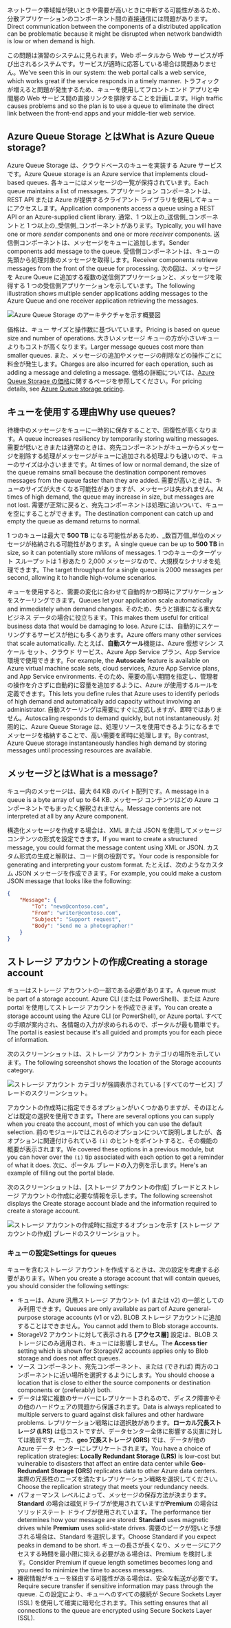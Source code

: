 <span data-ttu-id="32c9f-101">ネットワーク帯域幅が狭いときや需要が高いときに中断する可能性があるため、分散アプリケーションのコンポーネント間の直接通信には問題があります。</span><span class="sxs-lookup"><span data-stu-id="32c9f-101">Direct communication between the components of a distributed application can be problematic because it might be disrupted when network bandwidth is low or when demand is high.</span></span>

<span data-ttu-id="32c9f-102">この問題は演習のシステムに見られます。Web ポータルから Web サービスが呼び出されるシステムです。サービスが適時に応答している場合は問題ありません。</span><span class="sxs-lookup"><span data-stu-id="32c9f-102">We've seen this in our system: the web portal calls a web service, which works great if the service responds in a timely manner.</span></span> <span data-ttu-id="32c9f-103">トラフィックが増えると問題が発生するため、キューを使用してフロントエンド アプリと中間層の Web サービス間の直接リンクを排除することを計画します。</span><span class="sxs-lookup"><span data-stu-id="32c9f-103">High traffic causes problems and so the plan is to use a queue to eliminate the direct link between the front-end apps and your middle-tier web service.</span></span>

## <a name="what-is-azure-queue-storage"></a><span data-ttu-id="32c9f-104">Azure Queue Storage とは</span><span class="sxs-lookup"><span data-stu-id="32c9f-104">What is Azure Queue storage?</span></span>

<span data-ttu-id="32c9f-105">Azure Queue Storage は、クラウドベースのキューを実装する Azure サービスです。</span><span class="sxs-lookup"><span data-stu-id="32c9f-105">Azure Queue storage is an Azure service that implements cloud-based queues.</span></span> <span data-ttu-id="32c9f-106">各キューにはメッセージの一覧が保持されています。</span><span class="sxs-lookup"><span data-stu-id="32c9f-106">Each queue maintains a list of messages.</span></span> <span data-ttu-id="32c9f-107">アプリケーション コンポーネントは、REST API または Azure が提供するクライアント ライブラリを使用してキューにアクセスします。</span><span class="sxs-lookup"><span data-stu-id="32c9f-107">Application components access a queue using a REST API or an Azure-supplied client library.</span></span> <span data-ttu-id="32c9f-108">通常、1 つ以上の_送信側_コンポーネントと 1 つ以上の_受信側_コンポーネントがあります。</span><span class="sxs-lookup"><span data-stu-id="32c9f-108">Typically, you will have one or more _sender_ components and one or more _receiver_ components.</span></span> <span data-ttu-id="32c9f-109">送信側コンポーネントは、メッセージをキューに追加します。</span><span class="sxs-lookup"><span data-stu-id="32c9f-109">Sender components add message to the queue.</span></span> <span data-ttu-id="32c9f-110">受信側コンポーネントは、キューの先頭から処理対象のメッセージを取得します。</span><span class="sxs-lookup"><span data-stu-id="32c9f-110">Receiver components retrieve messages from the front of the queue for processing.</span></span> <span data-ttu-id="32c9f-111">次の図は、メッセージを Azure Queue に追加する複数の送信側アプリケーションと、メッセージを取得する 1 つの受信側アプリケーションを示しています。</span><span class="sxs-lookup"><span data-stu-id="32c9f-111">The following illustration shows multiple sender applications adding messages to the Azure Queue and one receiver application retrieving the messages.</span></span>

![Azure Queue Storage のアーキテクチャを示す概要図](../media/2-queue-overview.png)

<span data-ttu-id="32c9f-113">価格は、キュー サイズと操作数に基づいています。</span><span class="sxs-lookup"><span data-stu-id="32c9f-113">Pricing is based on queue size and number of operations.</span></span> <span data-ttu-id="32c9f-114">大きいメッセージ キューの方が小さいキューよりもコストが高くなります。</span><span class="sxs-lookup"><span data-stu-id="32c9f-114">Larger message queues cost more than smaller queues.</span></span> <span data-ttu-id="32c9f-115">また、メッセージの追加やメッセージの削除などの操作ごとに料金が発生します。</span><span class="sxs-lookup"><span data-stu-id="32c9f-115">Charges are also incurred for each operation, such as adding a message and deleting a message.</span></span> <span data-ttu-id="32c9f-116">価格の詳細については、[Azure Queue Storage の価格](https://azure.microsoft.com/pricing/details/storage/queues/)に関するページを参照してください。</span><span class="sxs-lookup"><span data-stu-id="32c9f-116">For pricing details, see [Azure Queue storage pricing](https://azure.microsoft.com/pricing/details/storage/queues/).</span></span>

## <a name="why-use-queues"></a><span data-ttu-id="32c9f-117">キューを使用する理由</span><span class="sxs-lookup"><span data-stu-id="32c9f-117">Why use queues?</span></span>

<span data-ttu-id="32c9f-118">待機中のメッセージをキューに一時的に保存することで、回復性が高くなります。</span><span class="sxs-lookup"><span data-stu-id="32c9f-118">A queue increases resiliency by temporarily storing waiting messages.</span></span> <span data-ttu-id="32c9f-119">需要が低いときまたは通常のときは、宛先コンポーネントがキューからメッセージを削除する処理がメッセージがキューに追加される処理よりも速いので、キューのサイズは小さいままです。</span><span class="sxs-lookup"><span data-stu-id="32c9f-119">At times of low or normal demand, the size of the queue remains small because the destination component removes messages from the queue faster than they are added.</span></span> <span data-ttu-id="32c9f-120">需要が高いときは、キューのサイズが大きくなる可能性がありますが、メッセージは失われません。</span><span class="sxs-lookup"><span data-stu-id="32c9f-120">At times of high demand, the queue may increase in size, but messages are not lost.</span></span> <span data-ttu-id="32c9f-121">需要が正常に戻ると、宛先コンポーネントは処理に追いついて、キューを空にすることができます。</span><span class="sxs-lookup"><span data-stu-id="32c9f-121">The destination component can catch up and empty the queue as demand returns to normal.</span></span>

<span data-ttu-id="32c9f-122">1 つのキューは最大で **500 TB** になる可能性があるため、_数百万個_単位のメッセージが格納される可能性があります。</span><span class="sxs-lookup"><span data-stu-id="32c9f-122">A single queue can be up to **500 TB** in size, so it can potentially store _millions_ of messages.</span></span> <span data-ttu-id="32c9f-123">1 つのキューのターゲット スループットは 1 秒あたり 2,000 メッセージなので、大規模なシナリオを処理できます。</span><span class="sxs-lookup"><span data-stu-id="32c9f-123">The target throughput for a single queue is 2000 messages per second, allowing it to handle high-volume scenarios.</span></span>

<span data-ttu-id="32c9f-124">キューを使用すると、需要の変化に合わせて自動的かつ即時にアプリケーションをスケーリングできます。</span><span class="sxs-lookup"><span data-stu-id="32c9f-124">Queues let your application scale automatically and immediately when demand changes.</span></span> <span data-ttu-id="32c9f-125">そのため、失うと損害になる重大なビジネス データの場合に役立ちます。</span><span class="sxs-lookup"><span data-stu-id="32c9f-125">This makes them useful for critical business data that would be damaging to lose.</span></span> <span data-ttu-id="32c9f-126">Azure には、自動的にスケーリングするサービスが他にも多くあります。</span><span class="sxs-lookup"><span data-stu-id="32c9f-126">Azure offers many other services that scale automatically.</span></span> <span data-ttu-id="32c9f-127">たとえば、**自動スケール**機能は、Azure 仮想マシン スケール セット、クラウド サービス、Azure App Service プラン、App Service 環境で使用できます。</span><span class="sxs-lookup"><span data-stu-id="32c9f-127">For example, the **Autoscale** feature is available on Azure virtual machine scale sets, cloud services, Azure App Service plans, and App Service environments.</span></span> <span data-ttu-id="32c9f-128">そのため、需要の高い期間を指定し、管理者の操作を介さずに自動的に容量を追加するように、Azure が使用するルールを定義できます。</span><span class="sxs-lookup"><span data-stu-id="32c9f-128">This lets you define rules that Azure uses to identify periods of high demand and automatically add capacity without involving an administrator.</span></span> <span data-ttu-id="32c9f-129">自動スケーリングは需要にすぐに反応しますが、即時ではありません。</span><span class="sxs-lookup"><span data-stu-id="32c9f-129">Autoscaling responds to demand quickly, but not instantaneously.</span></span> <span data-ttu-id="32c9f-130">対照的に、Azure Queue Storage は、処理リソースを使用できるようになるまでメッセージを格納することで、高い需要を即時に処理します。</span><span class="sxs-lookup"><span data-stu-id="32c9f-130">By contrast, Azure Queue storage instantaneously handles high demand by storing messages until processing resources are available.</span></span>

## <a name="what-is-a-message"></a><span data-ttu-id="32c9f-131">メッセージとは</span><span class="sxs-lookup"><span data-stu-id="32c9f-131">What is a message?</span></span>

<span data-ttu-id="32c9f-132">キュー内のメッセージは、最大 64 KB のバイト配列です。</span><span class="sxs-lookup"><span data-stu-id="32c9f-132">A message in a queue is a byte array of up to 64 KB.</span></span> <span data-ttu-id="32c9f-133">メッセージ コンテンツはどの Azure コンポーネントでもまったく解釈されません。</span><span class="sxs-lookup"><span data-stu-id="32c9f-133">Message contents are not interpreted at all by any Azure component.</span></span>

<span data-ttu-id="32c9f-134">構造化メッセージを作成する場合は、XML または JSON を使用してメッセージ コンテンツの形式を設定できます。</span><span class="sxs-lookup"><span data-stu-id="32c9f-134">If you want to create a structured message, you could format the message content using XML or JSON.</span></span> <span data-ttu-id="32c9f-135">カスタム形式の生成と解釈は、コード側の役割です。</span><span class="sxs-lookup"><span data-stu-id="32c9f-135">Your code is responsible for generating and interpreting your custom format.</span></span> <span data-ttu-id="32c9f-136">たとえば、次のようなカスタム JSON メッセージを作成できます。</span><span class="sxs-lookup"><span data-stu-id="32c9f-136">For example, you could make a custom JSON message that looks like the following:</span></span>

```json
{
    "Message": {
        "To": "news@contoso.com",
        "From": "writer@contoso.com",
        "Subject": "Support request",
        "Body": "Send me a photographer!"
    }
}
```

## <a name="creating-a-storage-account"></a><span data-ttu-id="32c9f-137">ストレージ アカウントの作成</span><span class="sxs-lookup"><span data-stu-id="32c9f-137">Creating a storage account</span></span>

<span data-ttu-id="32c9f-138">キューはストレージ アカウントの一部である必要があります。</span><span class="sxs-lookup"><span data-stu-id="32c9f-138">A queue must be part of a storage account.</span></span> <span data-ttu-id="32c9f-139">Azure CLI (または PowerShell)、または Azure portal を使用してストレージ アカウントを作成できます。</span><span class="sxs-lookup"><span data-stu-id="32c9f-139">You can create a storage account using the Azure CLI (or PowerShell), or Azure portal.</span></span> <span data-ttu-id="32c9f-140">すべての手順が案内され、各情報の入力が求められるので、ポータルが最も簡単です。</span><span class="sxs-lookup"><span data-stu-id="32c9f-140">The portal is easiest because it's all guided and prompts you for each piece of information.</span></span> 

<span data-ttu-id="32c9f-141">次のスクリーンショットは、ストレージ アカウント カテゴリの場所を示しています。</span><span class="sxs-lookup"><span data-stu-id="32c9f-141">The following screenshot shows the location of the Storage accounts category.</span></span>

![ストレージ アカウント カテゴリが強調表示されている [すべてのサービス] ブレードのスクリーンショット。](../media/2-create-storage-account-1.png)

<span data-ttu-id="32c9f-143">アカウントの作成時に指定できるオプションがいくつかありますが、そのほとんどは既定の選択を使用できます。</span><span class="sxs-lookup"><span data-stu-id="32c9f-143">There are several options you can supply when you create the account, most of which you can use the default selection.</span></span> <span data-ttu-id="32c9f-144">前のモジュールではこれらのオプションについて説明しましたが、各オプションに関連付けられている `(i)` のヒントをポイントすると、その機能の概要が表示されます。</span><span class="sxs-lookup"><span data-stu-id="32c9f-144">We covered these options in a previous module, but you can hover over the `(i)` tip associated with each option to get a reminder of what it does.</span></span> <span data-ttu-id="32c9f-145">次に、ポータル ブレードの入力例を示します。</span><span class="sxs-lookup"><span data-stu-id="32c9f-145">Here's an example of filling out the portal blade.</span></span>

<span data-ttu-id="32c9f-146">次のスクリーンショットは、[ストレージ アカウントの作成] ブレードとストレージ アカウントの作成に必要な情報を示します。</span><span class="sxs-lookup"><span data-stu-id="32c9f-146">The following screenshot displays the Create storage account blade and the information required to create a storage account.</span></span>

![ストレージ アカウントの作成時に指定するオプションを示す [ストレージ アカウントの作成] ブレードのスクリーンショット。](../media/2-create-storage-account-2.png)

### <a name="settings-for-queues"></a><span data-ttu-id="32c9f-148">キューの設定</span><span class="sxs-lookup"><span data-stu-id="32c9f-148">Settings for queues</span></span>
<span data-ttu-id="32c9f-149">キューを含むストレージ アカウントを作成するときは、次の設定を考慮する必要があります。</span><span class="sxs-lookup"><span data-stu-id="32c9f-149">When you create a storage account that will contain queues, you should consider the following settings:</span></span>

- <span data-ttu-id="32c9f-150">キューは、Azure 汎用ストレージ アカウント (v1 または v2) の一部としてのみ利用できます。</span><span class="sxs-lookup"><span data-stu-id="32c9f-150">Queues are only available as part of Azure general-purpose storage accounts (v1 or v2).</span></span> <span data-ttu-id="32c9f-151">BLOB ストレージ アカウントに追加することはできません。</span><span class="sxs-lookup"><span data-stu-id="32c9f-151">You cannot add them to Blob storage accounts.</span></span>
- <span data-ttu-id="32c9f-152">StorageV2 アカウントに対して表示される **[アクセス層]** 設定は、BLOB ストレージにのみ適用され、キューには影響しません。</span><span class="sxs-lookup"><span data-stu-id="32c9f-152">The **Access tier** setting which is shown for StorageV2 accounts applies only to Blob storage and does not affect queues.</span></span>
- <span data-ttu-id="32c9f-153">ソース コンポーネント、宛先コンポーネント、または (できれば) 両方のコンポーネントに近い場所を選択するようにします。</span><span class="sxs-lookup"><span data-stu-id="32c9f-153">You should choose a location that is close to either the source components or destination components or (preferably) both.</span></span>
- <span data-ttu-id="32c9f-154">データは常に複数のサーバーにレプリケートされるので、ディスク障害やその他のハードウェアの問題から保護されます。</span><span class="sxs-lookup"><span data-stu-id="32c9f-154">Data is always replicated to multiple servers to guard against disk failures and other hardware problems.</span></span> <span data-ttu-id="32c9f-155">レプリケーション戦略には選択肢があります。**ローカル冗長ストレージ (LRS)** は低コストですが、データセンター全体に影響する災害に対しては脆弱です。一方、**geo 冗長ストレージ (GRS)** では、データが他の Azure データ センターにレプリケートされます。</span><span class="sxs-lookup"><span data-stu-id="32c9f-155">You have a choice of replication strategies: **Locally Redundant Storage (LRS)** is low-cost but vulnerable to disasters that affect an entire data center while **Geo-Redundant Storage (GRS)** replicates data to other Azure data centers.</span></span> <span data-ttu-id="32c9f-156">実際の冗長性のニーズを満たすレプリケーション戦略を選択してください。</span><span class="sxs-lookup"><span data-stu-id="32c9f-156">Choose the replication strategy that meets your redundancy needs.</span></span>
- <span data-ttu-id="32c9f-157">パフォーマンス レベルによって、メッセージの保存方法が決まります。**Standard** の場合は磁気ドライブが使用されていますが**Premium** の場合はソリッドステート ドライブが使用されています。</span><span class="sxs-lookup"><span data-stu-id="32c9f-157">The performance tier determines how your message are stored: **Standard** uses magnetic drives while **Premium** uses solid-state drives.</span></span> <span data-ttu-id="32c9f-158">需要のピークが短いと予想される場合は、Standard を選択します。</span><span class="sxs-lookup"><span data-stu-id="32c9f-158">Choose Standard if you expect peaks in demand to be short.</span></span> <span data-ttu-id="32c9f-159">キューの長さが長くなり、メッセージにアクセスする時間を最小限に抑える必要がある場合は、Premium を検討します。</span><span class="sxs-lookup"><span data-stu-id="32c9f-159">Consider Premium if queue length sometimes becomes long and you need to minimize the time to access messages.</span></span>
- <span data-ttu-id="32c9f-160">機密情報がキューを経由する可能性がある場合は、安全な転送が必要です。</span><span class="sxs-lookup"><span data-stu-id="32c9f-160">Require secure transfer if sensitive information may pass through the queue.</span></span> <span data-ttu-id="32c9f-161">この設定により、キューへのすべての接続が Secure Sockets Layer (SSL) を使用して確実に暗号化されます。</span><span class="sxs-lookup"><span data-stu-id="32c9f-161">This setting ensures that all connections to the queue are encrypted using Secure Sockets Layer (SSL).</span></span>